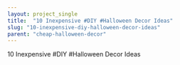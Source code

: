```yaml
---
layout: project_single
title:  "10 Inexpensive #DIY #Halloween Decor Ideas"
slug: "10-inexpensive-diy-halloween-decor-ideas"
parent: "cheap-halloween-decor"
---
```

10 Inexpensive #DIY #Halloween Decor Ideas